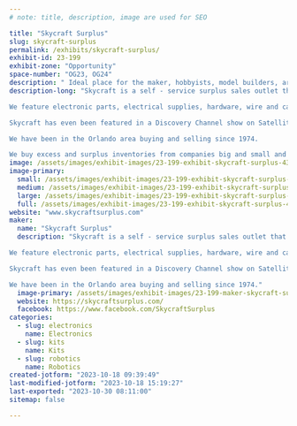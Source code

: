 ```yaml
---
# note: title, description, image are used for SEO

title: "Skycraft Surplus"
slug: skycraft-surplus
permalink: /exhibits/skycraft-surplus/
exhibit-id: 23-199
exhibit-zone: "Opportunity"
space-number: "OG23, OG24"
description: " Ideal place for the maker, hobbyists, model builders, artists, and the do-it-yourself enthusiast."
description-long: "Skycraft is a self - service surplus sales outlet that sells to the general public as well as thousands of businesses through-out the United States. 

We feature electronic parts, electrical supplies, hardware, wire and cable, test equipment, and thousands of hard to find items. Skycraft is an ideal place for the maker, hobbyists, model builders, audiophiles, artists, and the do-it-yourself electronic enthusiast.

Skycraft has even been featured in a Discovery Channel show on Satellites.  The segment showed an amateur radio group shopping for parts for a satellite, Amsat, that they later launched into orbit.

We have been in the Orlando area buying and selling since 1974.

We buy excess and surplus inventories from companies big and small and re-sell them in our hands-on, self service store located at 5021 Edgewater Drive, near Lee Road, in Orlando."
image: /assets/images/exhibit-images/23-199-exhibit-skycraft-surplus-43-saucer-5833-large.jpg
image-primary: 
  small: /assets/images/exhibit-images/23-199-exhibit-skycraft-surplus-43-saucer-5833-small.jpg
  medium: /assets/images/exhibit-images/23-199-exhibit-skycraft-surplus-43-saucer-5833-medium.jpg
  large: /assets/images/exhibit-images/23-199-exhibit-skycraft-surplus-43-saucer-5833-large.jpg
  full: /assets/images/exhibit-images/23-199-exhibit-skycraft-surplus-43-saucer-5833-full.jpg
website: "www.skycraftsurplus.com"
maker: 
  name: "Skycraft Surplus"
  description: "Skycraft is a self - service surplus sales outlet that sells to the general public as well as thousands of businesses through-out the United States. 

We feature electronic parts, electrical supplies, hardware, wire and cable, test equipment, and thousands of hard to find items. Skycraft is an ideal place for the maker, hobbyists, model builders, audiophiles, artists, and the do-it-yourself electronic enthusiast.

Skycraft has even been featured in a Discovery Channel show on Satellites.  The segment showed an amateur radio group shopping for parts for a satellite, Amsat, that they later launched into orbit.

We have been in the Orlando area buying and selling since 1974."
  image-primary: /assets/images/exhibit-images/23-199-maker-skycraft-surplus-saucer-medium.jpg
  website: https://skycraftsurplus.com/
  facebook: https://www.facebook.com/SkycraftSurplus
categories: 
  - slug: electronics
    name: Electronics
  - slug: kits
    name: Kits
  - slug: robotics
    name: Robotics
created-jotform: "2023-10-18 09:39:49"
last-modified-jotform: "2023-10-18 15:19:27"
last-exported: "2023-10-30 08:11:00"
sitemap: false

---
```

